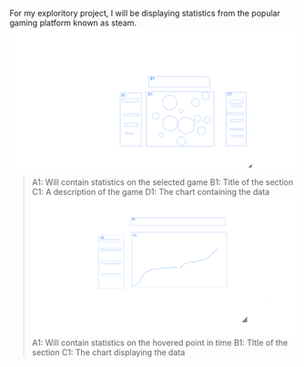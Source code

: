 For my exploritory project, I will be displaying statistics from the popular gaming platform known as steam. 
![alt text](https://github.com/davidleshinski/Interactive-Data-Vis-Fall2020/blob/master/project1/download%20(3).png?raw=true)
>A1: Will contain statistics on the selected game
>B1: Title of the section
>C1: A description of the game
>D1: The chart containing the data
![alt text](https://github.com/davidleshinski/Interactive-Data-Vis-Fall2020/blob/master/project1/download%20(2).png?raw=true)
A1: Will contain statistics on the hovered point in time
B1: TItle of the section
C1: The chart displaying the data
